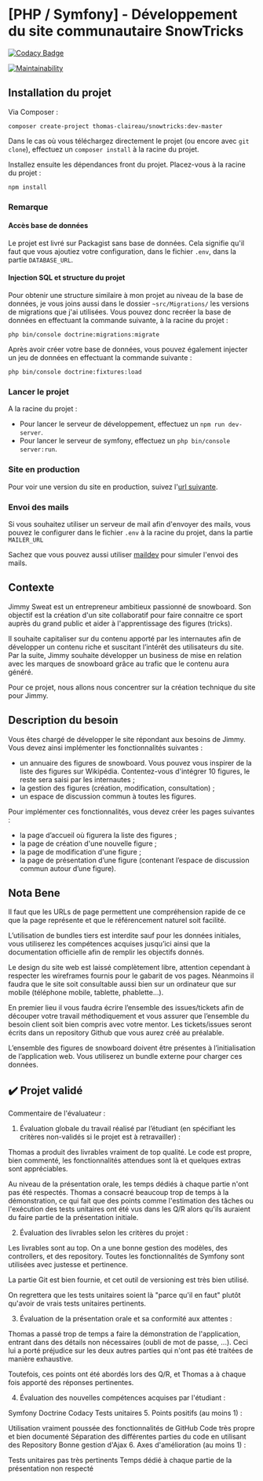 # [PHP / Symfony] - Développement du site communautaire SnowTricks

[![Codacy Badge](https://api.codacy.com/project/badge/Grade/38908a1ea0204cd39996400db31ba8eb)](https://www.codacy.com/manual/thomas-claireau/PHP-P6-Openclassrooms?utm_source=github.com&utm_medium=referral&utm_content=thomas-claireau/PHP-P6-Openclassrooms&utm_campaign=Badge_Grade)

[![Maintainability](https://api.codeclimate.com/v1/badges/56882df21a146f2e28bf/maintainability)](https://codeclimate.com/github/thomas-claireau/PHP-P6-Openclassrooms/maintainability)

## Installation du projet

Via Composer :

```text
composer create-project thomas-claireau/snowtricks:dev-master
```

Dans le cas où vous téléchargez directement le projet (ou encore avec `git clone`), effectuez un `composer install` à la racine du projet.

Installez ensuite les dépendances front du projet. Placez-vous à la racine du projet :

```text
npm install
```

### Remarque

#### Accès base de données

Le projet est livré sur Packagist sans base de données. Cela signifie qu'il faut que vous ajoutiez votre configuration, dans le fichier `.env`, dans la partie `DATABASE_URL`.

#### Injection SQL et structure du projet

Pour obtenir une structure similaire à mon projet au niveau de la base de données, je vous joins aussi dans le dossier `~src/Migrations/` les versions de migrations que j'ai utilisées. Vous pouvez donc recréer la base de données en effectuant la commande suivante, à la racine du projet :

```text
php bin/console doctrine:migrations:migrate
```

Après avoir créer votre base de données, vous pouvez également injecter un jeu de données en effectuant la commande suivante :

```text
php bin/console doctrine:fixtures:load
```

### Lancer le projet

A la racine du projet :

-   Pour lancer le serveur de développement, effectuez un `npm run dev-server`.
-   Pour lancer le serveur de symfony, effectuez un `php bin/console server:run`.

### Site en production

Pour voir une version du site en production, suivez l'[url suivante](http://snowtricks.thomas-claireau.fr/).

### Envoi des mails

Si vous souhaitez utiliser un serveur de mail afin d'envoyer des mails, vous pouvez le configurer dans le fichier `.env` à la racine du projet, dans la partie `MAILER_URL`

Sachez que vous pouvez aussi utiliser [maildev](https://www.npmjs.com/package/maildev) pour simuler l'envoi des mails.

## Contexte

Jimmy Sweat est un entrepreneur ambitieux passionné de snowboard. Son objectif est la création d'un site collaboratif pour faire connaitre ce sport auprès du grand public et aider à l'apprentissage des figures (tricks).

Il souhaite capitaliser sur du contenu apporté par les internautes afin de développer un contenu riche et suscitant l’intérêt des utilisateurs du site. Par la suite, Jimmy souhaite développer un business de mise en relation avec les marques de snowboard grâce au trafic que le contenu aura généré.

Pour ce projet, nous allons nous concentrer sur la création technique du site pour Jimmy.

## Description du besoin

Vous êtes chargé de développer le site répondant aux besoins de Jimmy. Vous devez ainsi implémenter les fonctionnalités suivantes :

-   un annuaire des figures de snowboard. Vous pouvez vous inspirer de la liste des figures sur Wikipédia. Contentez-vous d'intégrer 10 figures, le reste sera saisi par les internautes ;
-   la gestion des figures (création, modification, consultation) ;
-   un espace de discussion commun à toutes les figures.

Pour implémenter ces fonctionnalités, vous devez créer les pages suivantes :

-   la page d’accueil où figurera la liste des figures ;
-   la page de création d'une nouvelle figure ;
-   la page de modification d'une figure ;
-   la page de présentation d’une figure (contenant l’espace de discussion commun autour d’une figure).

## Nota Bene

Il faut que les URLs de page permettent une compréhension rapide de ce que la page représente et que le référencement naturel soit facilité.

L’utilisation de bundles tiers est interdite sauf pour les données initiales, vous utiliserez les compétences acquises jusqu’ici ainsi que la documentation officielle afin de remplir les objectifs donnés.

Le design du site web est laissé complètement libre, attention cependant à respecter les wireframes fournis pour le gabarit de vos pages. Néanmoins il faudra que le site soit consultable aussi bien sur un ordinateur que sur mobile (téléphone mobile, tablette, phablette…).

En premier lieu il vous faudra écrire l’ensemble des issues/tickets afin de découper votre travail méthodiquement et vous assurer que l’ensemble du besoin client soit bien compris avec votre mentor. Les tickets/issues seront écrits dans un repository Github que vous aurez créé au préalable.

L’ensemble des figures de snowboard doivent être présentes à l’initialisation de l’application web. Vous utiliserez un bundle externe pour charger ces données.

## ✔️ Projet validé

Commentaire de l'évaluateur :

1. Évaluation globale du travail réalisé par l’étudiant (en spécifiant les critères non-validés si le projet est à retravailler) :

Thomas a produit des livrables vraiment de top qualité. Le code est propre, bien commenté, les fonctionnalités attendues sont là et quelques extras sont appréciables.

Au niveau de la présentation orale, les temps dédiés à chaque partie n'ont pas été respectés. Thomas a consacré beaucoup trop de temps à la démonstration, ce qui fait que des points comme l'estimation des tâches ou l'exécution des tests unitaires ont été vus dans les Q/R alors qu'ils auraient du faire partie de la présentation initiale.

2. Évaluation des livrables selon les critères du projet :

Les livrables sont au top. On a une bonne gestion des modèles, des controllers, et des repository. Toutes les fonctionnalités de Symfony sont utilisées avec justesse et pertinence.

La partie Git est bien fournie, et cet outil de versioning est très bien utilisé.

On regrettera que les tests unitaires soient là "parce qu'il en faut" plutôt qu'avoir de vrais tests unitaires pertinents.

3. Évaluation de la présentation orale et sa conformité aux attentes :

Thomas a passé trop de temps a faire la démonstration de l'application, entrant dans des détails non nécessaires (oubli de mot de passe, ...). Ceci lui a porté préjudice sur les deux autres parties qui n'ont pas été traitées de manière exhaustive.

Toutefois, ces points ont été abordés lors des Q/R, et Thomas a à chaque fois apporté des réponses pertinentes.

4. Évaluation des nouvelles compétences acquises par l'étudiant :

Symfony
Doctrine
Codacy
Tests unitaires
5. Points positifs (au moins 1) :

Utilisation vraiment poussée des fonctionnalités de GitHub
Code très propre et bien documenté
Séparation des différentes parties du code en utilisant des Repository
Bonne gestion d'Ajax
6. Axes d'amélioration (au moins 1) :

Tests unitaires pas très pertinents
Temps dédié à chaque partie de la présentation non respecté
